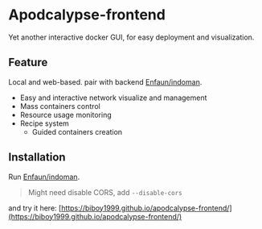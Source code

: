 # Apodcalypse-frontend

Yet another interactive docker GUI, for easy deployment and visualization.

## Feature
Local and web-based. pair with backend [Enfaun/indoman](https://github.com/Enfaun/indoman).

  - Easy and interactive network visualize and management
  - Mass containers control
  - Resource usage monitoring
  - Recipe system
    - Guided containers creation


## Installation
Run [Enfaun/indoman](https://github.com/Enfaun/indoman).
> Might need disable CORS, add `--disable-cors`

and try it here: [https://biboy1999.github.io/apodcalypse-frontend/](https://biboy1999.github.io/apodcalypse-frontend/)
